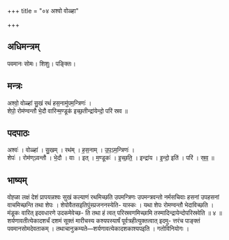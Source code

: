 +++
title = "०४ अश्वो वोळ्हा"

+++
## अधिमन्त्रम्
पवमानः सोमः। शिशुः। पङ्क्तिः।

## मन्त्रः
अश्वो॒ वोळ्हा॑ सु॒खं रथं॑ हस॒नामु॑पम॒न्त्रिणः॑ ।  
शेपो॒ रोम॑ण्वन्तौ भे॒दौ वारिन्म॒ण्डूक॑ इच्छ॒तीन्द्रा॑येन्दो॒ परि॑ स्रव ॥

## पदपाठः
अश्वः॑ । वोळ्हा॑ । सु॒खम् । रथ॑म् । ह॒स॒नाम् । उ॒प॒ऽम॒न्त्रिणः॑ ।  
शेपः॑ । रोम॑ण्ऽवन्तौ । भे॒दौ । वाः । इत् । म॒ण्डूकः॑ । इ॒च्छ॒ति॒ । इन्द्रा॑य । इ॒न्दो॒ इति॑ । परि॑ । स्र॒व॒ ॥

## भाष्यम्
वोह्ळा लक्षं देशं प्रापयन्नश्वः सुखं कल्याणं रथमिच्छति उपमन्त्रिणः उपमन्त्रवन्तो नर्मसचिवाः हसनां उपहसनां वाचमिच्छन्ति तथा शेपः । शेपोवैतसइतिपुंस्प्रजननस्येति- यास्कः । यथा शेपः रोमण्वन्तौ भेदाविच्छति । मंडूकः वारित् इदवधारणे उदकमेवेच्छ- ति तथा हं त्वत् परिस्रवणमिच्छामि तस्मादिन्द्रायेन्दोपरिस्रवेति ॥ ४ ॥शर्यणावतीत्येकादशर्चं दशमं सूक्तं मारीचस्य कश्यपस्यार्षं पूर्वत्रहीत्युक्तत्वात् इदमु- त्तरंच पाङ्क्तं पवमानसोमदेवताकम् । तथाचानुक्रम्यते—शर्यणावत्येकादशकाश्यपइति । गतोविनियोगः ।